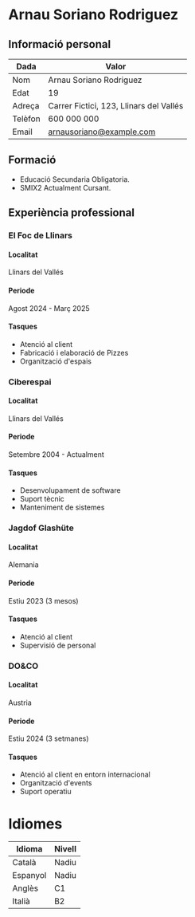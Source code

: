# Arnau Soriano Rodriguez

## Informació personal

| Dada      | Valor                                  |
|-----------|----------------------------------------|
| Nom       | Arnau Soriano Rodriguez                |
| Edat      | 19                                     |
| Adreça    | Carrer Fictici, 123, Llinars del Vallés  |
| Telèfon   | 600 000 000                            |
| Email     | arnausoriano@example.com                      |

## Formació

- Educació Secundaria Obligatoria.
- SMIX2 Actualment Cursant.

## Experiència professional

### El Foc de Llinars
#### Localitat
Llinars del Vallés
#### Periode
Agost 2024 - Març 2025
#### Tasques
- Atenció al client
- Fabricació i elaboració de Pizzes
- Organització d'espais

### Ciberespai
#### Localitat
Llinars del Vallés
#### Periode
Setembre 2004 - Actualment
#### Tasques
- Desenvolupament de software
- Suport tècnic
- Manteniment de sistemes

### Jagdof Glashüte
#### Localitat
Alemania
#### Periode
Estiu 2023 (3 mesos)
#### Tasques
- Atenció al client
- Supervisió de personal

### DO&CO
#### Localitat
Austria
#### Periode
Estiu 2024 (3 setmanes)
#### Tasques
- Atenció al client en entorn internacional
- Organització d'events
- Suport operatiu

# Idiomes

| Idioma   | Nivell  |
|----------|---------|
| Català   | Nadiu   |
| Espanyol | Nadiu   |
| Anglès   | C1      |
| Italià   | B2      |

